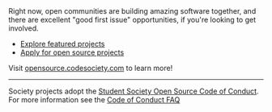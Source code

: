 ##

Right now, open communities are building amazing software together, and there are excellent "good first issue" opportunities, if you're looking to get involved.

* [Explore featured projects](https:// )
* [Apply for open source projects](https:// )

Visit [opensource.codesociety.com](https:// ) to learn more!

----

Society projects adopt the [Student Society Open Source Code of Conduct](https:// ). For more information see the [Code of Conduct FAQ](https:// )
